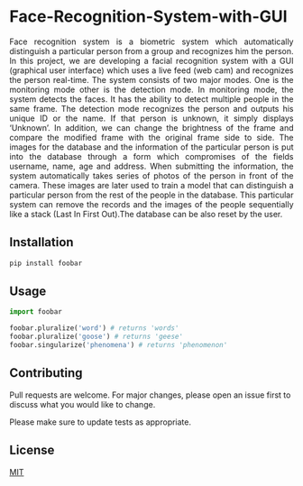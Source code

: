 # Face-Recognition-System-with-GUI

<p style='text-align: justify;'>Face recognition system is a biometric system which automatically distinguish a particular person from a group and recognizes him the person. In this project, we are developing a facial recognition system with a GUI (graphical user interface) which uses a live feed (web cam) and recognizes the person real-time. The system consists of two major modes. One is the monitoring mode other is the detection mode. In monitoring mode, the system detects the faces. It has the ability to detect multiple people in the same frame. The detection mode recognizes the person and outputs his unique ID or the name. If that person is unknown, it simply displays ‘Unknown’. In addition, we can change the brightness of the frame and compare the modified frame with the original frame side to side. The images for the database and the information of the particular person is put into the database through a form which compromises of the fields username, name, age and address. When submitting the information, the system automatically takes series of photos of the person in front of the camera. These images are later used to train a model that can distinguish a particular person from the rest of the people in the database. This particular system can remove the records and the images of the people sequentially like a stack (Last In First Out).The database can be also reset by the user.</p>


## Installation



```bash
pip install foobar
```

## Usage

```python
import foobar

foobar.pluralize('word') # returns 'words'
foobar.pluralize('goose') # returns 'geese'
foobar.singularize('phenomena') # returns 'phenomenon'
```

## Contributing
Pull requests are welcome. For major changes, please open an issue first to discuss what you would like to change.

Please make sure to update tests as appropriate.

## License
[MIT](https://choosealicense.com/licenses/mit/)